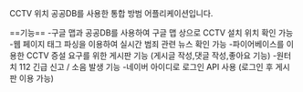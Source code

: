 CCTV 위치 공공DB를 사용한 통합 방범 어플리케이션입니다.

==기능==
-구글 맵과 공공DB를 사용하여 구글 맵 상으로 CCTV 설치 위치 확인 가능
-웹 페이지 태그 파싱을 이용하여 실시간 범죄 관련 뉴스 확인 가능
-파이어베이스를 이용한 CCTV 증설 요구를 위한 게시판 기능 (게시글 작성,댓글 작성,좋아요 기능)
-원터치 112 긴급 신고 / 소음 발생 기능
-네이버 아이디로 로그인 API 사용 (로그인 후 게시판 이용 가능)
